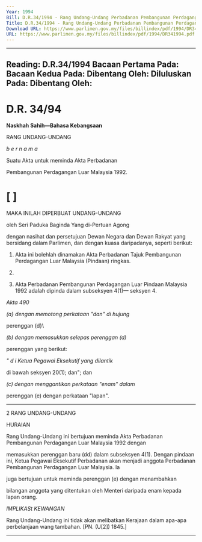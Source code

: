 ```yaml
---
Year: 1994
Bill: D.R.34/1994 - Rang Undang-Undang Perbadanan Pembangunan Perdagangan Luar Malaysia (Pindaan) 1994 (Lulus)
Title: D.R.34/1994 - Rang Undang-Undang Perbadanan Pembangunan Perdagangan Luar Malaysia (Pindaan) 1994 (Lulus)
Download URL: https://www.parlimen.gov.my/files/billindex/pdf/1994/DR341994.pdf
URL: https://www.parlimen.gov.my/files/billindex/pdf/1994/DR341994.pdf
---
```

---
Reading:
D.R.34/1994
Bacaan Pertama Pada:
Bacaan Kedua Pada:
Dibentang Oleh:
Diluluskan Pada:
Dibentang Oleh:
---

# D.R. 34/94

**Naskhah Sahih—Bahasa Kebangsaan**

RANG UNDANG-UNDANG

_b e r n a m a_

Suatu Akta untuk meminda Akta Perbadanan

Pembangunan Perdagangan Luar Malaysia 1992.

# [ ]

MAKA INILAH DIPERBUAT UNDANG-UNDANG

oleh Seri Paduka Baginda Yang di-Pertuan Agong

dengan nasihat dan persetujuan Dewan Negara dan
Dewan Rakyat yang bersidang dalam Parlimen, dan
dengan kuasa daripadanya, seperti berikut:

1. Akta ini bolehlah dinamakan Akta Perbadanan Tajuk
Pembangunan Perdagangan Luar Malaysia (Pindaan) ringkas.

1994.

2. Akta Perbadanan Pembangunan Perdagangan Luar Pindaan
Malaysia 1992 adalah dipinda dalam subseksyen 4(1)— seksyen 4.

_Akta 490_

_(a} dengan memotong perkataan "dan" di hujung_

perenggan (d}\

_(b) dengan memasukkan selepas perenggan (d)_

perenggan yang berikut:

_" d i Ketua Pegawai Eksekutif yang dilantik_

di bawah seksyen 20(1); dan"; dan

_(c) dengan menggantikan perkataan "enam" dalam_

perenggan (e) dengan perkataan "lapan".


-----

2 RANG UNDANG-UNDANG

HURAIAN

Rang Undang-Undang ini bertujuan meminda Akta Perbadanan
Pembangunan Perdagangan Luar Malaysia 1992 dengan

memasukkan perenggan baru (dd) dalam subseksyen 4(1). Dengan
pindaan ini, Ketua Pegawai Eksekutif Perbadanan akan menjadi
anggota Perbadanan Pembangunan Perdagangan Luar Malaysia. la

juga bertujuan untuk meminda perenggan (e) dengan menambahkan

bilangan anggota yang ditentukan oleh Menteri daripada enam
kepada lapan orang.

_IMPLIKASt_ _KEWANGAN_

Rang Undang-Undang ini tidak akan melibatkan Kerajaan dalam
apa-apa perbelanjaan wang tambahan. [PN. (U[2]) 1845.]


-----

